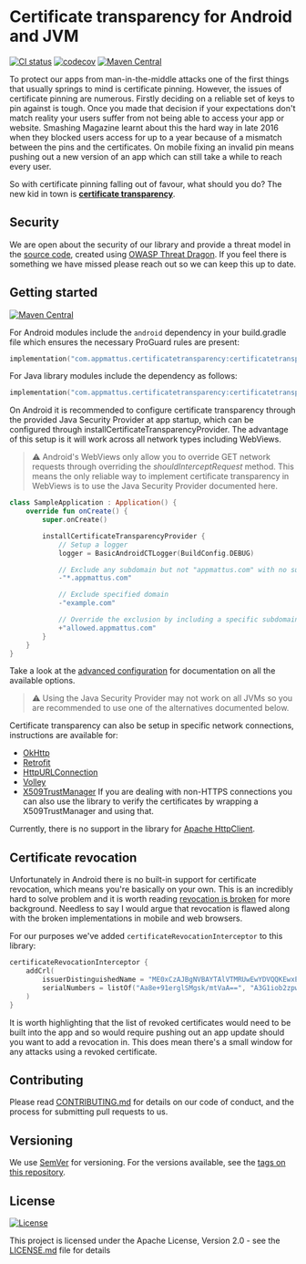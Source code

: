 # Certificate transparency for Android and JVM

[![CI status](https://github.com/appmattus/certificatetransparency/workflows/CI/badge.svg)](https://github.com/appmattus/certificatetransparency/actions)
[![codecov](https://codecov.io/gh/appmattus/certificatetransparency/branch/main/graph/badge.svg)](https://codecov.io/gh/appmattus/certificatetransparency)
[![Maven Central](https://img.shields.io/maven-central/v/com.appmattus.certificatetransparency/certificatetransparency)](https://search.maven.org/search?q=g:com.appmattus.certificatetransparency)

To protect our apps from man-in-the-middle attacks one of the first things that usually springs to mind is certificate pinning. However, the
issues of certificate pinning are numerous. Firstly deciding on a reliable set of keys to pin against is tough. Once you made that decision if
your expectations don't match reality your users suffer from not being able to access your app or website. Smashing Magazine learnt about this
the hard way in late 2016 when they blocked users access for up to a year because of a mismatch between the pins and the certificates. On mobile
fixing an invalid pin means pushing out a new version of an app which can still take a while to reach every user.

So with certificate pinning falling out of favour, what should you do? The new kid in town
is **[certificate transparency](docs/what-is-certificate-transparency.md)**.

## Security

We are open about the security of our library and provide a threat model in the
[source code](ThreatDragonModels/), created using
[OWASP Threat Dragon](https://threatdragon.org). If you feel there is something we have missed please reach out so we can keep this up to date.

## Getting started

[![Maven Central](https://img.shields.io/maven-central/v/com.appmattus.certificatetransparency/certificatetransparency)](https://search.maven.org/search?q=g:com.appmattus.certificatetransparency)

For Android modules include the `android` dependency in your build.gradle file which ensures the necessary ProGuard rules are present:

```kotlin
implementation("com.appmattus.certificatetransparency:certificatetransparency-android:<latest-version>")
```

For Java library modules include the dependency as follows:

```kotlin
implementation("com.appmattus.certificatetransparency:certificatetransparency:<latest-version>")
```

On Android it is recommended to configure certificate transparency through the provided Java Security Provider at app startup, which can be
configured through installCertificateTransparencyProvider. The advantage of this setup is it will work across all network types including
WebViews.

> :warning: Android's WebViews only allow you to override GET network requests through overriding the *shouldInterceptRequest* method. This means
> the only reliable way to implement certificate transparency in WebViews is to use the Java Security Provider documented here.


```kotlin
class SampleApplication : Application() {
    override fun onCreate() {
        super.onCreate()

        installCertificateTransparencyProvider {
            // Setup a logger
            logger = BasicAndroidCTLogger(BuildConfig.DEBUG)

            // Exclude any subdomain but not "appmattus.com" with no subdomain
            -"*.appmattus.com"

            // Exclude specified domain
            -"example.com"

            // Override the exclusion by including a specific subdomain
            +"allowed.appmattus.com"
        }
    }
}
```

Take a look at the [advanced configuration](docs/advanced-configuration.md) for documentation on all the available options.

> :warning: Using the Java Security Provider may not work on all JVMs so you are recommended to use one of the alternatives documented below.

Certificate transparency can also be setup in specific network connections, instructions are available for:

- [OkHttp](docs/okhttp.md)
- [Retrofit](docs/retrofit.md)
- [HttpURLConnection](docs/httpurlconnection.md)
- [Volley](docs/volley.md)
- [X509TrustManager](docs/x509trustmanager.md) If you are dealing with non-HTTPS connections you can also use the library to verify the
  certificates by wrapping a X509TrustManager and using that.

Currently, there is no support in the library for [Apache HttpClient](https://hc.apache.org/httpcomponents-client-5.1.x/).

## Certificate revocation

Unfortunately in Android there is no built-in support for certificate revocation, which means you're basically on your own. This is an incredibly
hard to solve problem and it is worth reading [revocation is broken](https://scotthelme.co.uk/revocation-is-broken/)
for more background. Needless to say I would argue that revocation is flawed along with the broken implementations in mobile and web browsers.

For our purposes we've added `certificateRevocationInterceptor` to this library:

```kotlin
certificateRevocationInterceptor {
    addCrl(
        issuerDistinguishedName = "ME0xCzAJBgNVBAYTAlVTMRUwEwYDVQQKEwxEaWdpQ2VydCBJbmMxJzAlBgNVBAMTHkRpZ2lDZXJ0IFNIQTIgU2VjdXJlIFNlcnZlciBDQQ==",
        serialNumbers = listOf("Aa8e+91erglSMgsk/mtVaA==", "A3G1iob2zpw+y3v0L5II/A==")
    )
}
```

It is worth highlighting that the list of revoked certificates would need to be built into the app and so would require pushing out an app update
should you want to add a revocation in. This does mean there's a small window for any attacks using a revoked certificate.

## Contributing

Please read [CONTRIBUTING.md](CONTRIBUTING.md)
for details on our code of conduct, and the process for submitting pull requests to us.

## Versioning

We use [SemVer](http://semver.org/) for versioning. For the versions available, see
the [tags on this repository](https://github.com/appmattus/certificatetransparency/tags).

## License

[![License](https://img.shields.io/badge/License-Apache%202.0-blue.svg)](LICENSE.md)

This project is licensed under the Apache License, Version 2.0 - see the
[LICENSE.md](LICENSE.md) file for details
